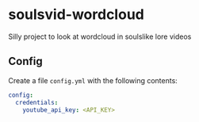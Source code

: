# soulsvid-wordcloud
 Silly project to look at wordcloud in soulslike lore videos

## Config
Create a file `config.yml` with the following contents:

```yml
config:
  credentials:
    youtube_api_key: <API_KEY>
```